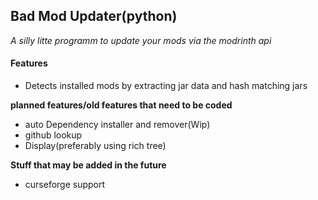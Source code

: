 ## Bad Mod Updater(python)
_A silly litte programm to update your mods via the modrinth api_

#### Features
- Detects installed mods by extracting jar data and hash matching jars

**planned features/old features that need to be coded**
- auto Dependency installer and remover(Wip)
- github lookup
- Display(preferably using rich tree)

**Stuff that may be added in the future**
- curseforge support

